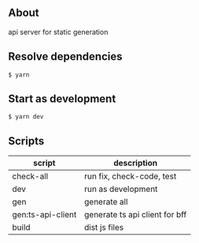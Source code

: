 ## About
api server for static generation

## Resolve dependencies
```shell
$ yarn
```

## Start as development
```shell
$ yarn dev
```

## Scripts
| script            | description                    |
|-------------------|--------------------------------|
| check-all         | run fix, check-code, test      |
| dev               | run as development             |
| gen               | generate all                   |
| gen:ts-api-client | generate ts api client for bff |
| build             | dist js files                  |
